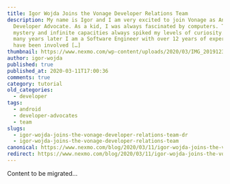```yaml
---
title: Igor Wojda Joins the Vonage Developer Relations Team
description: My name is Igor and I am very excited to join Vonage as Android
  Developer Advocate. As a kid, I was always fascinated by computers. The
  mystery and infinite capacities always spiked my levels of curiosity. Now,
  many years later I am a Software Engineer with over 12 years of experience. I
  have been involved […]
thumbnail: https://www.nexmo.com/wp-content/uploads/2020/03/IMG_20191230_142410-1-1.jpg
author: igor-wojda
published: true
published_at: 2020-03-11T17:00:36
comments: true
category: tutorial
old_categories:
  - developer
tags:
  - android
  - developer-advocates
  - team
slugs:
  - igor-wojda-joins-the-vonage-developer-relations-team-dr
  - igor-wojda-joins-the-vonage-developer-relations-team
canonical: https://www.nexmo.com/blog/2020/03/11/igor-wojda-joins-the-vonage-developer-relations-team-dr
redirect: https://www.nexmo.com/blog/2020/03/11/igor-wojda-joins-the-vonage-developer-relations-team-dr
---
```

Content to be migrated...